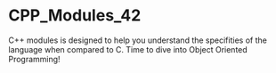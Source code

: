 # CPP_Modules_42
C++ modules is designed to help you understand the specifities of the language when compared to C. Time to dive into Object Oriented Programming!
